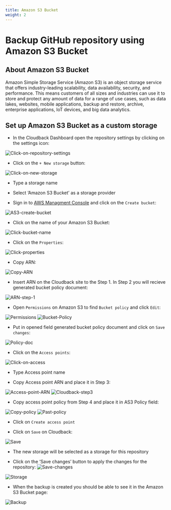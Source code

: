 ```yaml
---
title: Amazon S3 Bucket
weight: 2
---
```


# Backup GitHub repository using Amazon S3 Bucket



## About Amazon S3 Bucket

Amazon Simple Storage Service (Amazon S3) is an object storage service that offers industry-leading scalability, data availability, security, and performance. This means customers of all sizes and industries can use it to store and protect any amount of data for a range of use cases, such as data lakes, websites, mobile applications, backup and restore, archive, enterprise applications, IoT devices, and big data analytics. 

## Set up Amazon S3 Bucket as a custom storage

* In the Cloudback Dashboard open the repository settings by clicking on the settings icon:

![Click-on-repository-settings](/static/bucket/0001-Dashboard.png)

* Click on the `+ New storage` button:

![Click-on-new-storage](/static/bucket/001-Add-new-storage.png)

* Type a storage name

* Select ‘Amazon S3 Bucket’ as a storage provider

* Sign in to [AWS Managment Console](https://console.aws.amazon.com/s3/) and click on the `Create bucket`:

![AS3-create-bucket](/static/bucket/1-create-bucket.png)

* Click on the name of your Amazon S3 Bucket:

![Click-bucket-name](/static/bucket/4-click-on-the-name.png)

* Click on the `Properties`:

![Click-properties](/static/bucket/5-click-properties.png)

* Copy ARN:

![Copy-ARN](/static/bucket/6-copy-arn.png)

* Insert ARN on the Cloudback site to the Step 1. In Step 2 you will recieve generated bucket policy document:

![ARN-step-1](/static/bucket/7-past-step1.png)

* Open `Permissions` on Amazon S3 to find `Bucket policy` and click `Edit`:

![Permissions](/static/bucket/9-Choose-permissions.png)
![Bucket-Policy](/static/bucket/10-Edit-bucket-policy.png)

* Put in opened field generated bucket policy document and click on `Save changes`:

![Policy-doc](/static/bucket/11-Past-policy-from-step2.png)

* Click on the `Access points`:

![Click-on-access](/static/bucket/13-Choose-access-points.png)

* Type Access point name

* Copy Access point ARN and place it in Step 3:

![Access-point-ARN](/static/bucket/15-copy-app.png)
![Cloudback-step3](/static/bucket/16-ctrlv-to-step3.png)

* Copy access point policy from Step 4 and place it in AS3 Policy field: 

![Copy-policy](/static/bucket/17-copy-appd.png)
![Past-policy](/static/bucket/18-ctrlv-appd.png)

* Click on `Create access point`

* Click on `Save` on Cloudback:

![Save](/static/bucket/19-Save.png)

* The new storage will be selected as a storage for this repository

* Click on the ‘Save changes’ button to apply the changes for the repository:
![Save-changes](/static/bucket/20-Save-changes.png)

![Storage](/static/bucket/21-Storage-badge.png)

* When the backup is created you should be able to see it in the Amazon S3 Bucket page:

![Backup](/static/bucket/22-last-mod.png)
